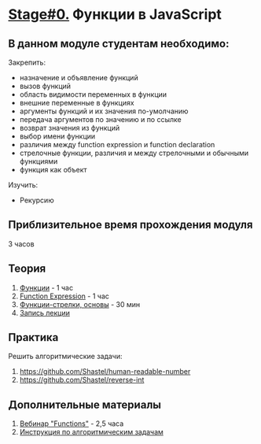 # [Stage#0.](../../README.md) Функции в JavaScript
## В данном модуле студентам необходимо:
Закрепить:
* назначение и объявление функций
* вызов функций
* область видимости переменных в функции
* внешние переменные в функциях
* аргументы функций и их значения по-умолчанию
* передача аргументов по значению и по ссылке
* возврат значения из функций
* выбор имени функции
* различия между function expression и function declaration
* стрелочные функции, различия и между стрелочными и обычными функциями
* функция как объект

Изучить:
* Рекурсию     

## Приблизительное время прохождения модуля
3 часов

## Теория
 1. [Функции](https://learn.javascript.ru/function-basics) - 1 час
 2. [Function Expression](https://learn.javascript.ru/function-expressions) - 1 час
 3. [Функции-стрелки, основы](https://learn.javascript.ru/arrow-functions-basics) - 30 мин
 4. [Запись лекции](https://youtu.be/LBBg9L_B-tk?list=PLzLiprpVuH8df24MzZp-l5QMsJWJbi9qP)

## Практика
Решить алгоритмические задачи:
 1. https://github.com/Shastel/human-readable-number
 2. https://github.com/Shastel/reverse-int

## Дополнительные материалы
 1. [Вебинар "Functions"](https://www.youtube.com/watch?v=fShrn50Fkhw&list=PLe--kalBDwji8WXKVjhON39X4v_Uj6T_R&index=6) - 2,5 часа
 2. [Инструкция по алгоритмическим задачам](https://github.com/TUstiugov/algorithmic-tasks-hints/blob/main/algorithmic-tasks-hints.md)
